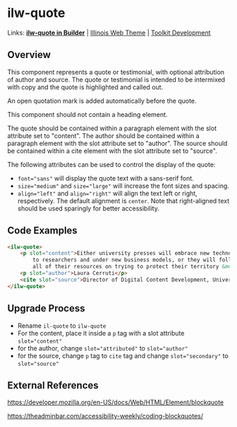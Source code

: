 # ilw-quote

Links: **[ilw-quote in Builder](https://builder3.toolkit.illinois.edu/component/ilw-quote/index.html)** | 
[Illinois Web Theme](https://webtheme.illinois.edu/) | 
[Toolkit Development](https://github.com/web-illinois/toolkit-management)

## Overview

This component represents a quote or testimonial, with optional attribution of author and source. The quote or testimonial is intended to be intermixed with copy and the quote is highlighted and called out.

An open quotation mark is added automatically before the quote.

This component should not contain a heading element.

The quote should be contained within a paragraph element with the slot attribute set to "content". The author should be contained within a paragraph element with the slot attribute set to "author". The source should be contained within a cite element with the slot attribute set to "source".

The following attributes can be used to control the display of the quote:

- `font="sans"` will display the quote text with a sans-serif font.
- `size="medium"` and `size="large"` will increase the font sizes and spacing.
- `align="left"` and `align="right"` will align the text left or right, respectively. The default alignment is `center`. Note that right-aligned text should be used sparingly for better accessibility.

## Code Examples

```html
<ilw-quote>
    <p slot="content">Either university presses will embrace new technology and offer scholarly content in new forms
        to researchers and under new business models, or they will follow the music industry and spend
        all of their resources on trying to protect their territory &mdash; unsuccessfully.</p>
    <p slot="author">Laura Cerruti</p>
    <cite slot="source">Director of Digital Content Development, University of California Press, profiled in Against the Grain</cite>
</ilw-quote>
```

## Upgrade Process
* Rename `il-quote` to `ilw-quote`
* For the content, place it inside a `p` tag with a slot attribute `slot="content"`
* for the author, change `slot="attributed"` to `slot="author"`
* for the source, change `p` tag to `cite` tag and change `slot="secondary"` to `slot="source"`

## External References

https://developer.mozilla.org/en-US/docs/Web/HTML/Element/blockquote

https://theadminbar.com/accessibility-weekly/coding-blockquotes/